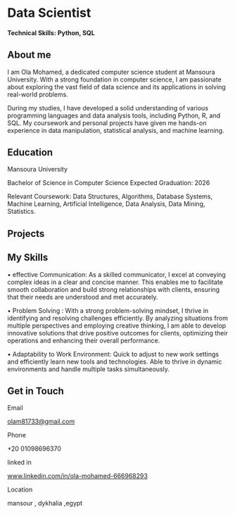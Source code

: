 # Data Scientist

#### Technical Skills: Python, SQL 

## About me
I am Ola Mohamed, a dedicated computer science student at Mansoura University. With a strong foundation in computer science, I am passionate about exploring the vast field of data science and its applications in solving real-world problems.

During my studies, I have developed a solid understanding of various programming languages and data analysis tools, including Python, R, and SQL. My coursework and personal projects have given me hands-on experience in data manipulation, statistical analysis, and machine learning.

## Education
Mansoura University

Bachelor of Science in Computer Science Expected Graduation: 2026

Relevant Coursework: Data Structures, Algorithms, Database Systems, Machine Learning, Artificial Intelligence, Data Analysis, Data Mining, Statistics.



## Projects

## My Skills

•  effective Communication: As a skilled communicator, I excel at conveying complex ideas in a clear and concise manner. This enables me to facilitate smooth collaboration and build strong relationships with clients, ensuring that their needs are understood and met accurately. 

• Problem Solving : With a strong problem-solving mindset, I thrive in identifying and resolving challenges efficiently. By analyzing situations from multiple perspectives and employing creative thinking, I am able to develop innovative solutions that drive positive outcomes for clients, optimizing their operations and enhancing their overall performance.

• Adaptability to Work Environment: Quick to adjust to new work settings and efficiently learn new tools and technologies. Able to thrive in dynamic environments and handle multiple tasks simultaneously.

## Get in Touch
Email

olam81733@gmail.com

Phone

+20 01098696370

linked in

www.linkedin.com/in/ola-mohamed-666968293

Location

mansour , dykhalia ,egypt

